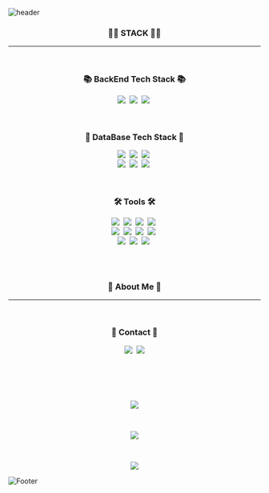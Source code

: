![header](https://capsule-render.vercel.app/api?type=waving&color=auto&height=200&section=header&text=Hi👋,%20I'm%20Yeeun%20Kim!🤗&fontSize=50&animation=twinkling)

<h3 align="center">👩‍💻 STACK 👩‍💻</h3>

---

<p align="center"></p><br>

<!-- Tech Stack 부분 -->
<h3 align="center">📚 BackEnd Tech Stack 📚</h3>

<p align="center"> </p>

<p align="center">
  <img src="https://img.shields.io/badge/Java-007396?style=for-the-badge&logo=Java&logoColor=white"/></a>&nbsp 
  <img src="https://img.shields.io/badge/Spring-6DB33F?style=for-the-badge&logo=Spring&logoColor=white"/></a>&nbsp 
  <img src="https://img.shields.io/badge/Spring Boot-6DB33F?style=for-the-badge&logo=SpringBoot&logoColor=white"/></a>&nbsp
  <br>
<!--   <img src="https://img.shields.io/badge/JavaScript-F7DF1E?style=for-the-badge&logo=javascript&logoColor=white"/></a>&nbsp 
  <img src="https://img.shields.io/badge/jQuery-0769AD?style=for-the-badge&logo=jQuery&logoColor=white"/></a>&nbsp 
  <img src="https://img.shields.io/badge/Thymeleaf-005F0F?style=for-the-badge&logo=Thymeleaf&logoColor=white"/></a>&nbsp 
  <br> -->
</p>

<br><h3 align="center">💽 DataBase Tech Stack 💽</h3>

<p align="center"> </p>
<p align="center">
  <img src="https://img.shields.io/badge/Oracle-F80000?style=for-the-badge&logo=Oracle&logoColor=white"/></a>&nbsp 
  <img src="https://img.shields.io/badge/MySQL-4479A1?style=for-the-badge&logo=MySQL&logoColor=white"/></a>&nbsp 
  <img src="https://img.shields.io/badge/MariaDB-003545?style=for-the-badge&logo=MariaDB&logoColor=white"/></a>&nbsp 
  <br>
  <img src="https://img.shields.io/badge/MyBatis-3A3A42?style=for-the-badge&logo=&logoColor=white"/></a>&nbsp
  <img src="https://img.shields.io/badge/JPA-6DB33F?style=for-the-badge&logo=&logoColor=white"/></a>&nbsp
  <img src="https://img.shields.io/badge/JDBC-007396?style=for-the-badge&logo=&logoColor=white"/></a>&nbsp
  <br>
</p>  

<br><h3 align="center">🛠 Tools 🛠</h3>

<p align="center"> </p>
<p align="center">  
  <img src="https://img.shields.io/badge/Git-F05032?style=for-the-badge&logo=Git&logoColor=white"/></a>&nbsp 
  <img src="https://img.shields.io/badge/GitHub-181717?style=for-the-badge&logo=GitHub&logoColor=white"/></a>&nbsp 
  <img src="https://img.shields.io/badge/GitKraken-179287?style=for-the-badge&logo=GitKraken&logoColor=white"/></a>&nbsp 
  <img src="https://img.shields.io/badge/SVN-809CC9?style=for-the-badge&logo=Subversion&logoColor=white"/></a>&nbsp 
  <br>
  <img src="https://img.shields.io/badge/IntelliJ IDEA-000000?style=for-the-badge&logo=IntelliJ IDEA&logoColor=white"/></a>&nbsp 
  <img src="https://img.shields.io/badge/Eclipse IDE-2C2255?style=for-the-badge&logo=Eclipse IDE&logoColor=white"/></a>&nbsp 
  <img src="https://img.shields.io/badge/Gradle-02303A?style=for-the-badge&logo=Gradle&logoColor=white"/></a>&nbsp 
  <img src="https://img.shields.io/badge/Maven-C71A36?style=for-the-badge&logo=Apache Maven&logoColor=white"/></a>&nbsp 
  <br>
  <img src="https://img.shields.io/badge/Amazon EC2-FF9900?style=for-the-badge&logo=Amazon AWS&logoColor=white"/></a>&nbsp 
  <img src="https://img.shields.io/badge/Amazon RDS-527FFF?style=for-the-badge&logo=Amazon RDS&logoColor=white"/></a>&nbsp 
  <img src="https://img.shields.io/badge/DBeaver-D6CDC8?style=for-the-badge&logo=&logoColor=white"/></a>&nbsp 
  <br>
</p>

<br>
<br>
<h3 align="center">🧸 About Me 🧸</h3>

---

<!-- ME (Contact 관련) -->
<br>
<h3 align="center"> 📮 Contact 📮 </h3>
<p align="center">
  <a href="https://maemae22.tistory.com/"><img src="https://img.shields.io/badge/%20%20Tech%20Blog-000000?style=for-the-badge&logo=Tistory&logoColor=white&link=https://maemae22.tistory.com/"/></a>&nbsp
  <a href="mailto:maemae2@naver.com"><img src="https://img.shields.io/badge/Mail-EA4335?style=for-the-badge&logo=Gmail&logoColor=white&link=maemae2@naver.com"/></a>
</p>
<br>

<div align=center>
  
<!-- 티스토리 포스트 -->
<!-- [![Tistory's Card](https://github-readme-tistory-card.vercel.app/api?name=maemae22&postId=90&theme=default)](https://maemae22.tistory.com/90) -->
  
</div>

<h2></h2>
<br>

<div align=center>
  
<!-- github stats -->
![](https://raw.githubusercontent.com/maemae22/github-stats/master/generated/overview.svg#gh-light-mode-only)
<!-- ![](https://raw.githubusercontent.com/maemae22/github-stats/master/generated/languages.svg#gh-light-mode-only) -->

<br>
  
<!-- 3D 레고 블럭 (잔디) -->
![](./profile-3d-contrib/profile-gitblock.svg)
  
  </div>

<!-- 깃허브 조회수 -->
<br>
<p align="center">
  <img src="https://hits.seeyoufarm.com/api/count/incr/badge.svg?url=https%3A%2F%2Fgithub.com%2Fmaemae22&count_bg=%23ED6DA3&title_bg=%2386757E&icon=github.svg&icon_color=%23E1DEDE&title=My%20GitHub%20View&edge_flat=false"/>
</p>

<!-- 깃허브 팔로워 보여주기 -->
<!-- ![GitHub followers](https://img.shields.io/github/followers/maemae22?style=social) -->

![Footer](https://capsule-render.vercel.app/api?type=waving&color=auto&height=100&section=footer)
